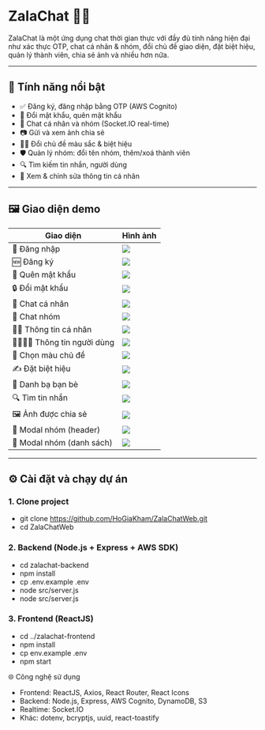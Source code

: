 # ZalaChat 💬✨

ZalaChat là một ứng dụng chat thời gian thực với đầy đủ tính năng hiện đại như xác thực OTP, chat cá nhân & nhóm, đổi chủ đề giao diện, đặt biệt hiệu, quản lý thành viên, chia sẻ ảnh và nhiều hơn nữa.

---

## 🚀 Tính năng nổi bật

- ✅ Đăng ký, đăng nhập bằng OTP (AWS Cognito)
- 🔐 Đổi mật khẩu, quên mật khẩu
- 💬 Chat cá nhân và nhóm (Socket.IO real-time)
- 📷 Gửi và xem ảnh chia sẻ
- 🧑‍🎨 Đổi chủ đề màu sắc & biệt hiệu
- 🛡️ Quản lý nhóm: đổi tên nhóm, thêm/xoá thành viên
- 🔍 Tìm kiếm tin nhắn, người dùng
- 👤 Xem & chỉnh sửa thông tin cá nhân

---

## 🖼️ Giao diện demo

| Giao diện                        | Hình ảnh                                     |
|----------------------------------|----------------------------------------------|
| 🔐 Đăng nhập                    | ![](image/LoginScreen.jpg)                   |
| 🆕 Đăng ký                      | ![](image/RegisterScreen.jpg)                |
| 🔁 Quên mật khẩu                | ![](image/ForgetPasswordScreen.jpg)          |
| 🔒 Đổi mật khẩu                 | ![](image/ChangePasswordScreen.jpg)          |
| 💬 Chat cá nhân                | ![](image/ChatScreen.jpg)                    |
| 👥 Chat nhóm                   | ![](image/ChatGroupScreen.jpg)               |
| 🧑‍💼 Thông tin cá nhân        | ![](image/ViewMyProfile.jpg)                 |
| 👨‍👩‍👧‍👦 Thông tin người dùng  | ![](image/ViewChatPeopleInformation.jpg)     |
| 🎨 Chọn màu chủ đề             | ![](image/SelectColorTheme.jpg)              |
| ✍️ Đặt biệt hiệu               | ![](image/SetNicknameScreen.jpg)             |
| 🧭 Danh bạ bạn bè               | ![](image/ContactScreen.jpg)                 |
| 🔍 Tìm tin nhắn                | ![](image/SearchForMessage.jpg)              |
| 🖼️ Ảnh được chia sẻ            | ![](image/ImageSharedScreen.jpg)             |
| 🧩 Modal nhóm (header)         | ![](image/ModalChatHeaderGroupScreen.jpg)    |
| 🧩 Modal nhóm (danh sách)      | ![](image/ModalChatHeaderScreen.jpg)         |

---

## ⚙️ Cài đặt và chạy dự án

### 1. Clone project


- git clone https://github.com/HoGiaKham/ZalaChatWeb.git
- cd ZalaChatWeb

### 2. Backend (Node.js + Express + AWS SDK)
- cd zalachat-backend
- npm install
- cp .env.example .env
- node src/server.js
- node src/server.js
### 3. Frontend (ReactJS)
- cd ../zalachat-frontend
- npm install
- cp env.example .env
- npm start


🌐 Công nghệ sử dụng
- Frontend: ReactJS, Axios, React Router, React Icons
- Backend: Node.js, Express, AWS Cognito, DynamoDB, S3
- Realtime: Socket.IO
- Khác: dotenv, bcryptjs, uuid, react-toastify
